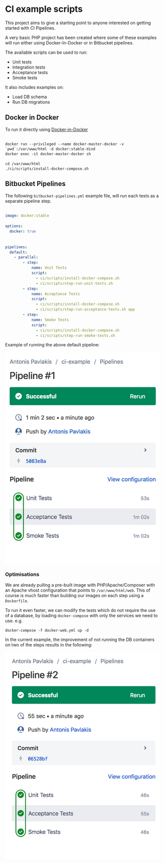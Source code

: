 # CI example scripts

This project aims to give a starting point to anyone interested on getting started with CI Pipelines.

A very basic PHP project has been created where some of these examples will run either using Docker-In-Docker or in Bitbucket pipelines.


The available scripts can be used to run:

* Unit tests
* Integration tests
* Acceptance tests
* Smoke tests


It also includes examples on:

* Load DB schema
* Run DB migrations

## Docker in Docker

To run it directly using [Docker-in-Docker](https://hub.docker.com/_/docker/)

```

docker run --privileged --name docker-master-docker -v `pwd`:/var/www/html -d docker:stable-dind
docker exec -it docker-master-docker sh

cd /var/www/html
./ci/scripts/install-docker-compose.sh 
```

## Bitbucket Pipelines

The following `bitbucket-pipelines.yml` example file, will run each tests as a separate pipeline step.

```yml

image: docker:stable

options:
  docker: true


pipelines:
  default:
    - parallel:
        - step:
            name: Unit Tests
            script:
              - ci/scripts/install-docker-compose.sh
              - ci/scripts/step-run-unit-tests.sh
        - step:
            name: Acceptance Tests
            script:
              - ci/scripts/install-docker-compose.sh
              - ci/scripts/step-run-acceptance-tests.sh app
        - step:
            name: Smoke Tests
            script:
              - ci/scripts/install-docker-compose.sh
              - ci/scripts/step-run-smoke-tests.sh


```

Example of running the above default pipeline:


![alt text](docs/images/bitbucket-pipeline-default.png "Default pipeline screenshot")

### Optimisations

We are already pulling a pre-built image with PHP/Apache/Composer with an Apache vhost configuration that points to `/var/www/html/web`.
This of course is much faster than building our images on each step using a `Dockerfile`.

To run it even faster, we can modify the tests which do not require the use of a database, by loading `docker-compose` with only the services we need to use. 
e.g.

```
docker-compose -f docker-web.yml up -d
```

In the current example, the improvement of not running the DB containers on two of the steps results in the following:


![alt text](docs/images/bitbucket-pipeline-selected-services.png "Pipeline with selected services screenshot")

